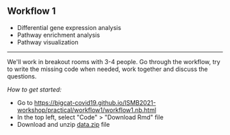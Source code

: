 ## Workflow 1

* Differential gene expression analysis
* Pathway enrichment analysis
* Pathway visualization

----

We'll work in breakout rooms with 3-4 people. Go through the workflow, try to write the missing code when needed, work together and discuss the questions. 

*How to get started:*
- Go to https://bigcat-covid19.github.io/ISMB2021-workshop/practical/workflow1/workflow1.nb.html
- In the top left, select "Code" > "Download Rmd" file
- Download and unzip [data.zip](https://github.com/BIGCAT-COVID19/ISMB2021-workshop/raw/main/practical/workflow1/data.zip) file

